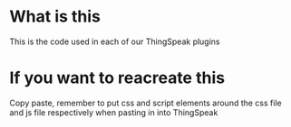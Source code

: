 # What is this
This is the code used in each of our ThingSpeak plugins

# If you want to reacreate this
Copy paste, remember to put css and script elements around the css file and js file respectively when pasting in into ThingSpeak